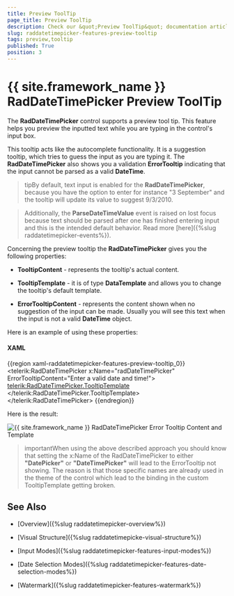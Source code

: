 ```yaml
---
title: Preview ToolTip
page_title: Preview ToolTip
description: Check our &quot;Preview ToolTip&quot; documentation article for the RadDateTimePicker {{ site.framework_name }} control.
slug: raddatetimepicker-features-preview-tooltip
tags: preview,tooltip
published: True
position: 3
---
```


# {{ site.framework_name }} RadDateTimePicker Preview ToolTip

The __RadDateTimePicker__ control supports a preview tool tip. This feature helps you preview the inputted text while you are typing in the control's input box.

This tooltip acts like the autocomplete functionality. It is a suggestion tooltip, which tries to guess the input as you are typing it. The __RadDateTimePicker__ also shows you a validation __ErrorTooltip__ indicating that the input cannot be parsed as a valid __DateTime__.
                

>tipBy default, text input is enabled for the __RadDateTimePicker__, because you have the option to enter for instance "3 September" and the tooltip will update its value to suggest 9/3/2010.

>Additionally, the __ParseDateTimeValue__ event is raised on lost focus because text should be parsed after one has finished entering input and this is the intended default behavior. Read more [here]({%slug raddatetimepicker-events%}).

Concerning the preview tooltip the __RadDateTimePicker__ gives you the following properties:

* __TooltipContent__ - represents the tooltip's actual content.

* __TooltipTemplate__ - it is of type __DataTemplate__ and allows you to change the tooltip's default template.

* __ErrorTooltipContent__ - represents the content shown when no suggestion of the input can be made. Usually you will see this text when the input is not a valid __DateTime__ object.

Here is an example of using these properties:

#### __XAML__

{{region xaml-raddatetimepicker-features-preview-tooltip_0}}
	<telerik:RadDateTimePicker x:Name="radDateTimePicker" ErrorTooltipContent="Enter a valid date and time!">
	    <telerik:RadDateTimePicker.TooltipTemplate>
	        <DataTemplate>
	            <TextBlock Text="{Binding Path=TooltipContent, ElementName=radDateTimePicker}" FontWeight="Bold" Foreground="Red"/>
	        </DataTemplate>
	    </telerik:RadDateTimePicker.TooltipTemplate>
	</telerik:RadDateTimePicker>
{{endregion}}

Here is the result:

![{{ site.framework_name }} RadDateTimePicker Error Tooltip Content and Template](images/dateTimePicker_features_preview_tooltip_010.png)

>importantWhen using the above described approach you should know that setting the x:Name of the RadDateTimePicker to either __"DatePicker"__ or __"DateTimePicker"__ will lead to the ErrorTooltip not showing. The reason is that those specific names are already used in the theme of the control which lead to the binding in the custom TooltipTemplate getting broken.

## See Also

 * [Overview]({%slug raddatetimepicker-overview%})

 * [Visual Structure]({%slug raddatetimepicke-visual-structure%})

 * [Input Modes]({%slug raddatetimepicker-features-input-modes%})

 * [Date Selection Modes]({%slug raddatetimepicker-features-date-selection-modes%})

 * [Watermark]({%slug raddatetimepicker-features-watermark%})
